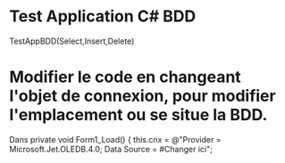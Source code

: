 # Test Application C# BDD
TestAppBDD(Select,Insert,Delete)


# Modifier le code en changeant l'objet de connexion, pour modifier l'emplacement ou se situe la BDD.
Dans   private void Form1_Load()
          { 
            this.cnx = @"Provider = Microsoft.Jet.OLEDB.4.0; Data Source = #Changer ici";

